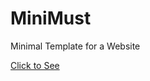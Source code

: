 # MiniMust
Minimal Template for a Website

<a href="https://reverope.github.io/MiniMust">Click to See</a>
